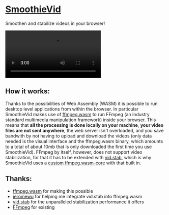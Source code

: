 # [SmoothieVid](https://smoothievid.app/)
Smoothen and stabilize videos in your browser!

<video src="https://user-images.githubusercontent.com/49810075/187991683-68170208-a3dc-4730-9546-22c0b7a728c9.mp4"></video>

## How it works:

Thanks to the possibilities of Web Assembly (WASM) it is possible to run desktop level applications from within the browser.
In particular SmoothieVid makes use of [ffmpeg.wasm](https://github.com/ffmpegwasm/ffmpeg.wasm) to run FFmpeg (an industry standard multimedia manipulation framework) inside your browser.
This means that **all the processing is done locally on your machine**, **your video files are not sent anywhere**, the web server isn't overloaded,
and you save bandwith by not having to upload and download the videos (only data needed is the visual interface and the ffmpeg.wasm binary,
which amounts to a total of about 10mb that is only downloaded the first time you use SmoothieVid).
FFmpeg by itself, however, does not support video stabilization, for that it has to be extended with [vid.stab](https://github.com/georgmartius/vid.stab),
which is why SmoothieVid uses a [custom ffmpeg.wasm-core](https://github.com/Willy-JL/ffmpeg.wasm-vidstab/) with that built in.

## Thanks:

- [ffmpeg.wasm](https://github.com/ffmpegwasm/ffmpeg.wasm) for making this possible
- [jeromewu](https://github.com/jeromewu) for helping me integrate vid.stab into ffmpeg.wasm
- [vid.stab](https://github.com/georgmartius/vid.stab) for the unparalleled stabilization performance it offers
- [FFmpeg](https://ffmpeg.org/) for existing
